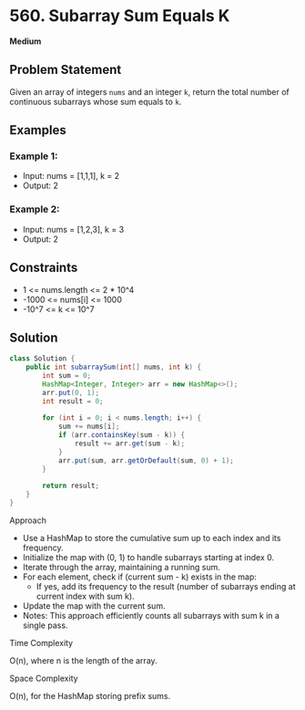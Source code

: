 # 560. Subarray Sum Equals K
**Medium**

## Problem Statement
Given an array of integers `nums` and an integer `k`, return the total number of continuous subarrays whose sum equals to `k`.

## Examples
### Example 1:
- Input: nums = [1,1,1], k = 2
- Output: 2

### Example 2:
- Input: nums = [1,2,3], k = 3
- Output: 2

## Constraints
- 1 <= nums.length <= 2 * 10^4
- -1000 <= nums[i] <= 1000
- -10^7 <= k <= 10^7

## Solution
```java
class Solution {
	public int subarraySum(int[] nums, int k) {
		int sum = 0;
		HashMap<Integer, Integer> arr = new HashMap<>();
		arr.put(0, 1); 
		int result = 0;
        
		for (int i = 0; i < nums.length; i++) {
			sum += nums[i];
			if (arr.containsKey(sum - k)) {
				result += arr.get(sum - k);
			}
			arr.put(sum, arr.getOrDefault(sum, 0) + 1);
		}
        
		return result;
	}
}
```

Approach

- Use a HashMap to store the cumulative sum up to each index and its frequency.
- Initialize the map with (0, 1) to handle subarrays starting at index 0.
- Iterate through the array, maintaining a running sum.
- For each element, check if (current sum - k) exists in the map:
  - If yes, add its frequency to the result (number of subarrays ending at current index with sum k).
- Update the map with the current sum.
- Notes: This approach efficiently counts all subarrays with sum k in a single pass.

Time Complexity

O(n), where n is the length of the array.

Space Complexity

O(n), for the HashMap storing prefix sums.
